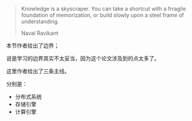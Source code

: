 > Knowledge is a skyscraper. You can take a shortcut with a frragile foundation of memorization, or build slowly upon a steel frame of understanding.
>
> Naval Ravikant





本节作者给出了边界；

说是学习的边界其实不太妥当，因为这个论文涉及到的点太多了。

这里作者给出了三条主线。

分别是：

- 分布式系统
- 存储引擎
- 计算引擎